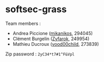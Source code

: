 # softsec-grass

Team members :
- Andrea Piccione ([mikanikos](https://github.com/mikanikos), 294045)
- Clément Burgelin ([Zyfarok](https://github.com/Zyfarok), 249954)
- Mathieu Ducroux ([vood00child](https://github.com/vood00child), 273839)

Zip password :
`2yC34*t7#1^F&Vpl`
